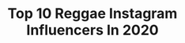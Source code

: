 ---
title: Top 10 Reggae Instagram Influencers In 2020
description: >-
  Find top reggae Instagram influencers in 2020. Most popular hashtags: #cuarentena #uwcl #tatuajes #lavida.
platform: Instagram
profiles:
  - username: "jody_brown10"
    fullname: >-
      JB
    location: ""
    followers: 5486
    engagement: 2644
    commentsToLikes: 0.043583
    id: ck6uakks243020j71szscwnrj
    verified: false
    hashtags: "#seniornight, #godlovesyou, #10, #gonoles"
  - username: "kalleemlondon"
    fullname: >-
      Kalleem London
    location: "United States"
    followers: 94716
    engagement: 329
    commentsToLikes: 0.129216
    id: ck6uemcfprs8m0j71uvbioipv
    verified: false
    hashtags: ""
  - username: "bun_bun10"
    fullname: >-
      Khadija Shaw
    location: ""
    followers: 12724
    engagement: 2021
    commentsToLikes: 0.023071
    id: ck6u1ckopkxj10j71zda6jblj
    verified: true
    hashtags: "#fittestofthefittestwillsurvive, #nolimit, #justdoit, #strikehard"
  - username: "den_den14"
    fullname: >-
      Deneisha Blackwood
    location: ""
    followers: 2499
    engagement: 3533
    commentsToLikes: 0.041925
    id: ck8sx683egasx0j782fv2lumb
    verified: false
    hashtags: "#wwc, #reggaegirlzfoundation, #itsmorethanfootball, #historymakers"
  - username: "davidramjamrodigan"
    fullname: >-
      
    location: "United Kingdom"
    followers: 82714
    engagement: 243
    commentsToLikes: 0.039862
    id: ck0w6088q6aci0i1923maze4m
    verified: true
    hashtags: "#saveoursummer"
  - username: "veropereira22"
    fullname: >-
      Vero Pereira
    location: "Argentina"
    followers: 19457
    engagement: 196
    commentsToLikes: 0.098889
    id: ck0w2ax69nfvo0i19w010hln1
    verified: false
    hashtags: "#elcanvive, #tyrongonzales, #raperos, #raperoschilenos"
  - username: "6_lunas"
    fullname: >-
      El Índico 🇵🇦 AKA Seis Lunas
    location: ""
    followers: 20712
    engagement: 759
    commentsToLikes: 0.054029
    id: ck0w5xqkz5ybt0i19e88vl4ne
    verified: false
    hashtags: "#panama, #covid, #lifepartner, #costarica"
  - username: "melimarconii"
    fullname: >-
      • 𝗠 𝗘 𝗟 𝗜 𝗦 𝗔  𝗠 𝗔 𝗥 𝗖 𝗢 𝗡 𝗜 •
    location: "Argentina"
    followers: 5267
    engagement: 746
    commentsToLikes: 0.063688
    id: ck5qegmwc0e750i11l38vpikh
    verified: false
    hashtags: "#jbalvin, #zumbainstructor, #cuarentenatime, #workaut"
  - username: "romeoelsanto_"
    fullname: >-
      ROMEO EL ELEGIDO
    location: ""
    followers: 29638
    engagement: 246
    commentsToLikes: 0.035255
    id: ck5qcrfjbryzd0i110az6sizl
    verified: false
    hashtags: "#lacobratour, #poramoralbaile, #confesion, #porfa"
  - username: "gracielarodarte"
    fullname: >-
      Graciela
    location: "United States"
    followers: 5942
    engagement: 1466
    commentsToLikes: 0.016439
    id: ck8t3xr024vh30j78qotlm6wg
    verified: false
    hashtags: "#mepuselaspilas"
---